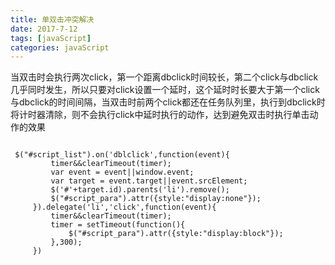 ```yaml
---
title: 单双击冲突解决
date: 2017-7-12
tags: [javaScript]
categories: javaScript
---
```

当双击时会执行两次click，第一个距离dbclick时间较长，第二个click与dbclick几乎同时发生，所以只要对click设置一个延时，这个延时时长要大于第一个click与dbclick的时间间隔，当双击时前两个click都还在任务队列里，执行到dbclick时将计时器清除，则不会执行click中延时执行的动作，达到避免双击时执行单击动作的效果

```

 $("#script_list").on('dblclick',function(event){
		 timer&&clearTimeout(timer);
		 var event = event||window.event;
		 var target = event.target||event.srcElement;
		 $('#'+target.id).parents('li').remove();
		 $("#script_para").attr({style:"display:none"});
	 }).delegate('li','click',function(event){
		 timer&&clearTimeout(timer);
		 timer = setTimeout(function(){
			 $("#script_para").attr({style:"display:block"});
		 },300);
	 })  

```
